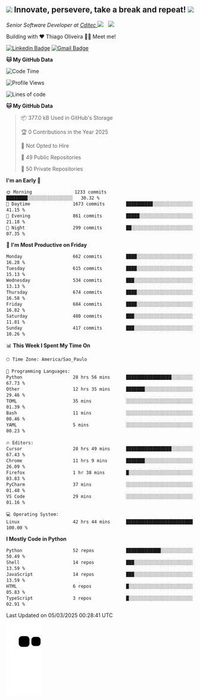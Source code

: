 <h2><img src="https://emojis.slackmojis.com/emojis/images/1531849430/4246/blob-sunglasses.gif?1531849430" width="30"/> Innovate, persevere, take a break and repeat! <img src="https://media.giphy.com/media/12oufCB0MyZ1Go/giphy.gif" width="50"></h2>
<img align='right' src="https://media.giphy.com/media/M9gbBd9nbDrOTu1Mqx/giphy.gif" width="230">
<p><em>Senior Software Developer at <a href="https://www.cditec.com.br/">Cditec
</a><img src="https://media.giphy.com/media/WUlplcMpOCEmTGBtBW/giphy.gif" width="30"> 
</em></p>



Building with ❤️ Thiago Oliveira 👋🏽 Meet me!

[![Linkedin Badge](https://img.shields.io/badge/-Thiago-blue?style=flat-square&logo=Linkedin&logoColor=white&link=https://www.linkedin.com/in/tgmarinho/)](https://www.linkedin.com/in/thiagoceconelo/) 
[![Gmail Badge](https://img.shields.io/badge/-thiceconelo@gmail.com-c14438?style=flat-square&logo=Gmail&logoColor=white&link=mailto:thiceconelo@gmail.com)](mailto:thiceconelo@gmail.com)

</em></p>

<!-- <span style="height ">
![Anurag's GitHub stats](https://github-readme-stats.vercel.app/api?username=arthurspk&show_icons=true&theme=tokyonight)
</span> -->

**🐱 My GitHub Data** 
<!--START_SECTION:waka-->
![Code Time](http://img.shields.io/badge/Code%20Time-2%2C711%20hrs%202%20mins-blue)

![Profile Views](http://img.shields.io/badge/Profile%20Views-0-blue)

![Lines of code](https://img.shields.io/badge/From%20Hello%20World%20I%27ve%20Written-5.7%20million%20lines%20of%20code-blue)

**🐱 My GitHub Data** 

> 📦 377.0 kB Used in GitHub's Storage 
 > 
> 🏆 0 Contributions in the Year 2025
 > 
> 🚫 Not Opted to Hire
 > 
> 📜 49 Public Repositories 
 > 
> 🔑 50 Private Repositories 
 > 
**I'm an Early 🐤** 

```text
🌞 Morning                1233 commits        ████████░░░░░░░░░░░░░░░░░   30.32 % 
🌆 Daytime                1673 commits        ██████████░░░░░░░░░░░░░░░   41.15 % 
🌃 Evening                861 commits         █████░░░░░░░░░░░░░░░░░░░░   21.18 % 
🌙 Night                  299 commits         ██░░░░░░░░░░░░░░░░░░░░░░░   07.35 % 
```
📅 **I'm Most Productive on Friday** 

```text
Monday                   662 commits         ████░░░░░░░░░░░░░░░░░░░░░   16.28 % 
Tuesday                  615 commits         ████░░░░░░░░░░░░░░░░░░░░░   15.13 % 
Wednesday                534 commits         ███░░░░░░░░░░░░░░░░░░░░░░   13.13 % 
Thursday                 674 commits         ████░░░░░░░░░░░░░░░░░░░░░   16.58 % 
Friday                   684 commits         ████░░░░░░░░░░░░░░░░░░░░░   16.82 % 
Saturday                 480 commits         ███░░░░░░░░░░░░░░░░░░░░░░   11.81 % 
Sunday                   417 commits         ███░░░░░░░░░░░░░░░░░░░░░░   10.26 % 
```


📊 **This Week I Spent My Time On** 

```text
🕑︎ Time Zone: America/Sao_Paulo

💬 Programming Languages: 
Python                   28 hrs 56 mins      █████████████████░░░░░░░░   67.73 % 
Other                    12 hrs 35 mins      ███████░░░░░░░░░░░░░░░░░░   29.46 % 
TOML                     35 mins             ░░░░░░░░░░░░░░░░░░░░░░░░░   01.39 % 
Bash                     11 mins             ░░░░░░░░░░░░░░░░░░░░░░░░░   00.46 % 
YAML                     5 mins              ░░░░░░░░░░░░░░░░░░░░░░░░░   00.23 % 

🔥 Editors: 
Cursor                   28 hrs 49 mins      █████████████████░░░░░░░░   67.43 % 
Chrome                   11 hrs 9 mins       ███████░░░░░░░░░░░░░░░░░░   26.09 % 
Firefox                  1 hr 38 mins        █░░░░░░░░░░░░░░░░░░░░░░░░   03.83 % 
PyCharm                  37 mins             ░░░░░░░░░░░░░░░░░░░░░░░░░   01.48 % 
VS Code                  29 mins             ░░░░░░░░░░░░░░░░░░░░░░░░░   01.16 % 

💻 Operating System: 
Linux                    42 hrs 44 mins      █████████████████████████   100.00 % 
```

**I Mostly Code in Python** 

```text
Python                   52 repos            █████████████░░░░░░░░░░░░   50.49 % 
Shell                    14 repos            ███░░░░░░░░░░░░░░░░░░░░░░   13.59 % 
JavaScript               14 repos            ███░░░░░░░░░░░░░░░░░░░░░░   13.59 % 
HTML                     6 repos             █░░░░░░░░░░░░░░░░░░░░░░░░   05.83 % 
TypeScript               3 repos             █░░░░░░░░░░░░░░░░░░░░░░░░   02.91 % 
```




 Last Updated on 05/03/2025 00:28:41 UTC
<!--END_SECTION:waka-->

![Snake animation](https://github.com/rafaballerini/rafaballerini/blob/output/github-contribution-grid-snake.svg)


<!---
ceconelo/ceconelo is a ✨ special ✨ repository because its `README.md` (this file) appears on your GitHub profile.
You can click the Preview link to take a look at your changes.
--->
